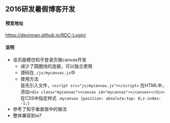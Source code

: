 ## 2016研发暑假博客开发

#### 预览地址
https://devinnan.github.io/RDC-Login/

#### 说明

- 该页面模仿知乎登录页做canvas开发  
    - 减少了圆圈线的连接，可以独立使用
    - 源码在```./js/mycanvas.js```中  
    - 使用方法  
    首先引入文件，```<script src="js/mycanvas.js"></script>```
    在HTML中，添加```<div class="mycanvas"><canvas id="mycanvas"></canvas></div>```
    在CSS中指定样式 ```.mycanvas {position: absolute;top: 0;z-index: -1;}```
- 参考了知乎垂直居中的做法
- 整体兼容到ie7


